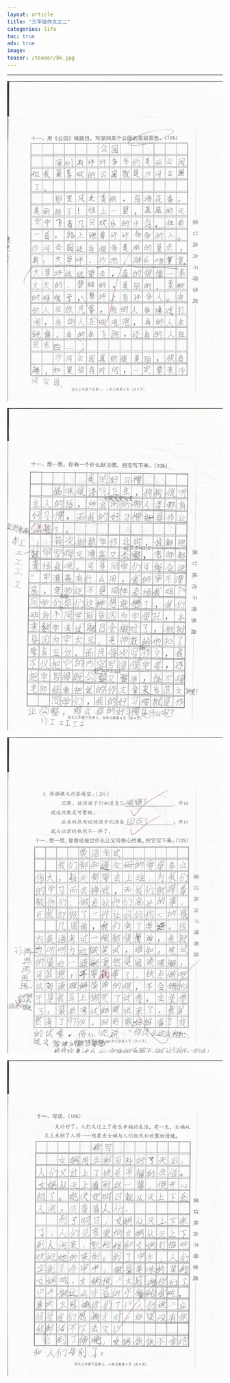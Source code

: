 ```yaml
---
layout: article
title: "三年级作文之二"
categories: life
toc: true
ads: true
image:
teaser: /teaser/bk.jpg
---
```


---


![martina1grade31](https://github.com/storage201602/storage201602/blob/master/chenyifan2016/_posts/life/2016-07-05-2013life.md/martina1grade31.jpg?raw=true)

![martina1grade32](https://github.com/storage201602/storage201602/blob/master/chenyifan2016/_posts/life/2016-07-05-2013life.md/martina1grade32.jpg?raw=true)

![martina1grade33](https://github.com/storage201602/storage201602/blob/master/chenyifan2016/_posts/life/2016-07-05-2013life.md/martina1grade33.jpg?raw=true)

![martina1grade34](https://github.com/storage201602/storage201602/blob/master/chenyifan2016/_posts/life/2016-07-05-2013life.md/martina1grade34.jpg?raw=true)

